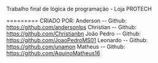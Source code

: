 Trabalho final de lógica de programação - Loja PROTECH

========= CRIADO POR:
Anderson -- Github: https://github.com/andersonlps
Christian -- Github: https://github.com/Christianbn
João Pedro -- Github: https://github.com/JoaoPedroMS01
Leonardo -- Github: https://github.com/unamon
Matheus -- Github: https://github.com/AquinoMatheus16
